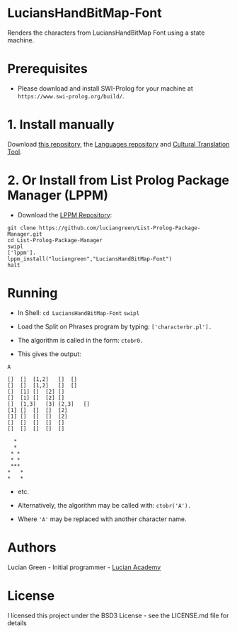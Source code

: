 # LuciansHandBitMap-Font
Renders the characters from LuciansHandBitMap Font using a state machine.

# Prerequisites

* Please download and install SWI-Prolog for your machine at `https://www.swi-prolog.org/build/`.

# 1. Install manually

Download <a href="http://github.com/luciangreen/LuciansHandBitMap-Font/">this repository</a>, the <a href="https://github.com/luciangreen/Languages">Languages repository</a> and <a href="https://github.com/luciangreen/culturaltranslationtool">Cultural Translation Tool</a>.

# 2. Or Install from List Prolog Package Manager (LPPM)

* Download the <a href="https://github.com/luciangreen/List-Prolog-Package-Manager">LPPM Repository</a>:

```
git clone https://github.com/luciangreen/List-Prolog-Package-Manager.git
cd List-Prolog-Package-Manager
swipl
['lppm'].
lppm_install("luciangreen","LuciansHandBitMap-Font")
halt
```

# Running

* In Shell:
`cd LuciansHandBitMap-Font`
`swipl`

* Load the Split on Phrases program by typing:
`['characterbr.pl'].`

* The algorithm is called in the form:
`ctobr0.`

* This gives the output:
```
A

[]	[]	[1,2]	[]	[]	
[]	[]	[1,2]	[]	[]	
[]	[1]	[]	[2]	[]	
[]	[1]	[]	[2]	[]	
[]	[1,3]	[3]	[2,3]	[]	
[1]	[]	[]	[]	[2]	
[1]	[]	[]	[]	[2]	
[]	[]	[]	[]	[]	
[]	[]	[]	[]	[]	

  *  
  *  
 * * 
 * * 
 *** 
*   *
*   *
```
* etc.

* Alternatively, the algorithm may be called with:
`ctobr('A').`
* Where `'A'` may be replaced with another character name.

# Authors

Lucian Green - Initial programmer - <a href="https://www.lucianacademy.com/">Lucian Academy</a>

# License

I licensed this project under the BSD3 License - see the LICENSE.md file for details

